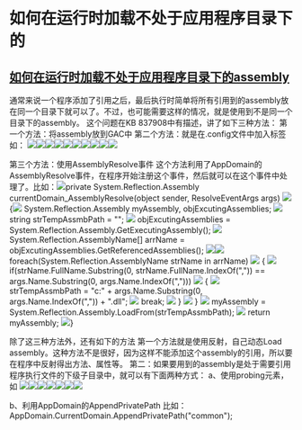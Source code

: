 # 如何在运行时加载不处于应用程序目录下的

## [如何在运行时加载不处于应用程序目录下的assembly](https://www.cnblogs.com/xenogear/archive/2004/09/16/43730.html)

通常来说一个程序添加了引用之后，最后执行时简单将所有引用到的assembly放在同一个目录下就可以了。不过，也可能需要这样的情况，就是使用到不是同一个目录下的assembly。
这个问题在KB 837908中有描述，讲了如下三种方法：
第一个方法：将assembly放到GAC中
第二个方法：就是在.config文件中加入<codeBase>标签
如：
​![](https://www.cnblogs.com/Images/OutliningIndicators/None.gif)<configuration>
​![](https://www.cnblogs.com/Images/OutliningIndicators/None.gif)   <runtime>
​![](https://www.cnblogs.com/Images/OutliningIndicators/None.gif)      <assemblyBinding xmlns="urn:schemas-microsoft-com:asm.v1">
​![](https://www.cnblogs.com/Images/OutliningIndicators/None.gif)         <dependentAssembly>
​![](https://www.cnblogs.com/Images/OutliningIndicators/None.gif)            <assemblyIdentity name="MyAssembly2"  culture="neutral" publicKeyToken="307041694a995978"/>
​![](https://www.cnblogs.com/Images/OutliningIndicators/None.gif)            <codeBase version="1.0.1524.23149" href="FILE://C:/Myassemblies/MyAssembly2.dll"/>
​![](https://www.cnblogs.com/Images/OutliningIndicators/None.gif)         </dependentAssembly>
​![](https://www.cnblogs.com/Images/OutliningIndicators/None.gif)      </assemblyBinding>
​![](https://www.cnblogs.com/Images/OutliningIndicators/None.gif)   </runtime>
​![](https://www.cnblogs.com/Images/OutliningIndicators/None.gif)</configuration>

第三个方法：使用AssemblyResolve事件
这个方法利用了AppDomain的AssemblyResolve事件，在程序开始注册这个事件，然后就可以在这个事件中处理了。比如：
​![](https://www.cnblogs.com/Images/OutliningIndicators/None.gif)private System.Reflection.Assembly currentDomain_AssemblyResolve(object sender, ResolveEventArgs args)
​![](https://www.cnblogs.com/Images/OutliningIndicators/ExpandedBlockStart.gif){
​![](https://www.cnblogs.com/Images/OutliningIndicators/InBlock.gif)    System.Reflection.Assembly myAssembly, objExcutingAssemblies;
​![](https://www.cnblogs.com/Images/OutliningIndicators/InBlock.gif)    string strTempAssmbPath = "";
​![](https://www.cnblogs.com/Images/OutliningIndicators/InBlock.gif)    objExcutingAssemblies = System.Reflection.Assembly.GetExecutingAssembly();
​![](https://www.cnblogs.com/Images/OutliningIndicators/InBlock.gif)    System.Reflection.AssemblyName[] arrName = objExcutingAssemblies.GetReferencedAssemblies();
​![](https://www.cnblogs.com/Images/OutliningIndicators/InBlock.gif)
​![](https://www.cnblogs.com/Images/OutliningIndicators/InBlock.gif)    foreach(System.Reflection.AssemblyName strName in arrName)
​![](https://www.cnblogs.com/Images/OutliningIndicators/ExpandedSubBlockStart.gif)    {
​![](https://www.cnblogs.com/Images/OutliningIndicators/InBlock.gif)        if(strName.FullName.Substring(0, strName.FullName.IndexOf(",")) == args.Name.Substring(0, args.Name.IndexOf(",")))
​![](https://www.cnblogs.com/Images/OutliningIndicators/ExpandedSubBlockStart.gif)        {
​![](https://www.cnblogs.com/Images/OutliningIndicators/InBlock.gif)            strTempAssmbPath = "c:" + args.Name.Substring(0, args.Name.IndexOf(",")) + ".dll";
​![](https://www.cnblogs.com/Images/OutliningIndicators/InBlock.gif)            break;
​![](https://www.cnblogs.com/Images/OutliningIndicators/ExpandedSubBlockEnd.gif)        }
​![](https://www.cnblogs.com/Images/OutliningIndicators/ExpandedSubBlockEnd.gif)    }
​![](https://www.cnblogs.com/Images/OutliningIndicators/InBlock.gif)    myAssembly = System.Reflection.Assembly.LoadFrom(strTempAssmbPath);
​![](https://www.cnblogs.com/Images/OutliningIndicators/InBlock.gif)    return myAssembly;
​![](https://www.cnblogs.com/Images/OutliningIndicators/ExpandedBlockEnd.gif)}

除了这三种方法外，还有如下的方法
第一个方法就是使用反射，自己动态Load assembly。这种方法不是很好，因为这样不能添加这个assembly的引用，所以要在程序中反射得出方法、属性等。
第二：如果要用到的assembly是处于需要引用程序执行文件的下级子目录中，就可以有下面两种方式：
a、使用probing元素，如
​![](https://www.cnblogs.com/Images/OutliningIndicators/None.gif)<configuration>
​![](https://www.cnblogs.com/Images/OutliningIndicators/None.gif)   <runtime>
​![](https://www.cnblogs.com/Images/OutliningIndicators/None.gif)      <assemblyBinding xmlns="urn:schemas-microsoft-com:asm.v1">
​![](https://www.cnblogs.com/Images/OutliningIndicators/None.gif)         <probing privatePath="bin;bin2\subbin;bin3"/>
​![](https://www.cnblogs.com/Images/OutliningIndicators/None.gif)      </assemblyBinding>
​![](https://www.cnblogs.com/Images/OutliningIndicators/None.gif)   </runtime>
​![](https://www.cnblogs.com/Images/OutliningIndicators/None.gif)</configuration>

b、利用AppDomain的AppendPrivatePath
比如：AppDomain.CurrentDomain.AppendPrivatePath("common");
